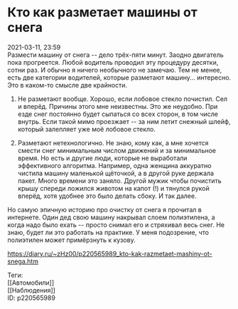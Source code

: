 Кто как разметает машины от снега
==================================

   
 2021-03-11, 23:59   
  Размести машину от снега -- дело трёх-пяти минут. Заодно двигатель пока прогреется. Любой водитель проводил эту процедуру десятки, сотни раз. И обычно я ничего необычного не замечаю. Тем не менее, есть две категории водителей, которые разметают машину... интересно. Это в каком-то смысле две крайности.   
   
 1. Не разметают вообще. Хорошо, если лобовое стекло почистил. Сел и вперёд. Причины этого мне неизвестны. Это же неудобно. При езде снег постоянно будет сыпаться со всех сторон, в том числе внутрь. Если такой мимо проезжает -- за ним летит снежный шлейф, который залепляет уже моё лобовое стекло.   
   
 2. Разметают нетехнологично. Не знаю, кому как, а мне хочется смести снег минимальным числом движений и за минимальное время. Но есть и другие люди, которые не выработали эффективного алгоритма. Например, одна женщина аккуратно чистила машину маленькой щёточкой, а в другой руке держала пакет. Много времени это заняло. Другой мужик чтобы почистить крышу спереди ложился животом на капот (!) и тянулся рукой вперёд, хотя удобнее это было делать сбоку. И так далее.   
   
 Но самую эпичную историю про очистку от снега я прочитал в интернете. Один дед свою машину накрывал слоем полиэтилена, а когда надо было ехать -- просто снимал его и стряхивал весь снег. Не знаю, будет ли это работать на практике. У меня подозрение, что полиэтилен может примёрзнуть к кузову.   
    
 <https://diary.ru/~zHz00/p220565989_kto-kak-razmetaet-mashiny-ot-snega.htm>   
   
 Теги:   
 [[Автомобили]]   
 [[Наблюдения]]   
 ID: p220565989